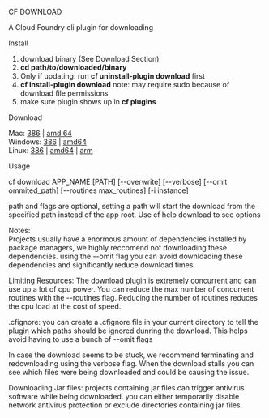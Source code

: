 CF DOWNLOAD

A Cloud Foundry cli plugin for downloading  

Install 
1. download binary (See Download Section)
2. **cd path/to/downloaded/binary**
3. Only if updating: run **cf uninstall-plugin download** first
3. **cf install-plugin download** note: may require sudo because of download file permissions
4. make sure plugin shows up in **cf plugins** 

Download

Mac: [386](https://github.rtp.raleigh.ibm.com/jstart/cf-download/raw/master/binaries/darwin/386/cf-download) | [amd 64](https://github.rtp.raleigh.ibm.com/jstart/cf-download/raw/master/binaries/darwin/amd64/cf-download)   
Windows: [386](https://github.rtp.raleigh.ibm.com/jstart/cf-download/blob/master/binaries/windows/386/cf-download.exe) | [amd64](https://github.rtp.raleigh.ibm.com/jstart/cf-download/blob/master/binaries/windows/amd64/cf-download.exe)    
Linux: [386](https://github.rtp.raleigh.ibm.com/jstart/cf-download/raw/master/binaries/linux/386/cf-download) | [amd64](https://github.rtp.raleigh.ibm.com/jstart/cf-download/raw/master/binaries/linux/amd64/cf-download) | [arm](https://github.rtp.raleigh.ibm.com/jstart/cf-download/raw/master/binaries/linux/arm/cf-download)

Usage

cf download APP_NAME [PATH] [--overwrite] [--verbose] [--omit ommited_path] [--routines max_routines] [-i instance]

path and flags are optional, setting a path will start the download from the specified path instead of the app root.
Use cf help download to see options

Notes:  
Projects usually have a enormous amount of dependencies installed by package managers, we highly reccomend not downloading these dependencies. using the --omit flag you can avoid downloading these dependencies and significantly reduce download times.

Limiting Resources: The download plugin is extremely concurrent and can use up a lot of cpu power. You can reduce the max number of concurrent routines with the --routines flag. Reducing the number of routines reduces the cpu load at the cost of speed.

.cfignore: you can create a .cfignore file in your current directory to tell the plugin which paths should be ignored dunring the download. This helps avoid having to use a bunch of --omit flags

In case the download seems to be stuck, we recommend terminating and redownloading using the verbose flag. When the download stalls you can see which files were being downloaded and could be causing the issue. 

Downloading Jar files: projects containing jar files can trigger antivirus software while being downloaded. you can either temporarily disable network antivirus protection or exclude directories containing jar files.
